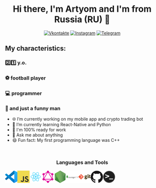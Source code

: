<p>
  <h1 align="center">Hi there, I'm Artyom and I'm from Russia (RU) 👋</h1>
</p>
<p align="center">
  <a href="https://vk.com/aptem_oxa"><img src="https://img.shields.io/badge/Vkontakte-blue?style=for-the-badge&logo=vk" alt="Vkontakte" /></a>
  <a href="https://www.instagram.com/7_even_up/"><img src="https://img.shields.io/badge/Instagram-white?style=for-the-badge&logo=instagram" alt="Instagram" /></a>
  <a href="https://t.me/x7evenUpx"><img src="https://img.shields.io/badge/Telegram-black?style=for-the-badge&logo=telegram" alt="Telegram" /></a>
</p>

## My characteristics:
<h3>2️⃣1️⃣ y.o.</h3>
<h3>⚽ football player</h3>
<h3>💻 programmer</h3>
<h3>🌝 and just a funny man</h3>

- 🌐 I’m currently working on my mobile app and crypto trading bot
- 🚀 I’m currently learning React-Native and Python
- 🔋  I'm 100% ready for work
- 💬 Ask me about anything
- 😄 Fun fact: My first programming language was C++

<br />

<p>
  <h3 align="center"> Languages and Tools</h3>
</p>

<p align="center">
  <img align="left" alt="Visual Studio Code" width="40px" src="https://raw.githubusercontent.com/github/explore/80688e429a7d4ef2fca1e82350fe8e3517d3494d/topics/visual-studio-code/visual-studio-code.png" />
  <img align="left" alt="JavaScript" width="40px" src="https://raw.githubusercontent.com/github/explore/80688e429a7d4ef2fca1e82350fe8e3517d3494d/topics/javascript/javascript.png" />
  <img align="left" alt="React" width="40px" src="https://raw.githubusercontent.com/github/explore/80688e429a7d4ef2fca1e82350fe8e3517d3494d/topics/react/react.png" />
  <img align="left" alt="GraphQL" width="40px" src="https://raw.githubusercontent.com/github/explore/80688e429a7d4ef2fca1e82350fe8e3517d3494d/topics/graphql/graphql.png" />
  <img align="left" alt="Node.js" width="40px" src="https://raw.githubusercontent.com/github/explore/80688e429a7d4ef2fca1e82350fe8e3517d3494d/topics/nodejs/nodejs.png" />
  <img align="left" alt="MongoDB" width="40px" src="https://raw.githubusercontent.com/github/explore/80688e429a7d4ef2fca1e82350fe8e3517d3494d/topics/mongodb/mongodb.png" />
  <img align="left" alt="Git" width="40px" src="https://raw.githubusercontent.com/github/explore/80688e429a7d4ef2fca1e82350fe8e3517d3494d/topics/git/git.png" />
  <img align="left" alt="GitHub" width="40px" src="https://raw.githubusercontent.com/github/explore/78df643247d429f6cc873026c0622819ad797942/topics/github/github.png" />
  <img align="left" alt="Terminal" width="40px" src="https://raw.githubusercontent.com/github/explore/80688e429a7d4ef2fca1e82350fe8e3517d3494d/topics/terminal/terminal.png" />
</p>

<br />
<br />
